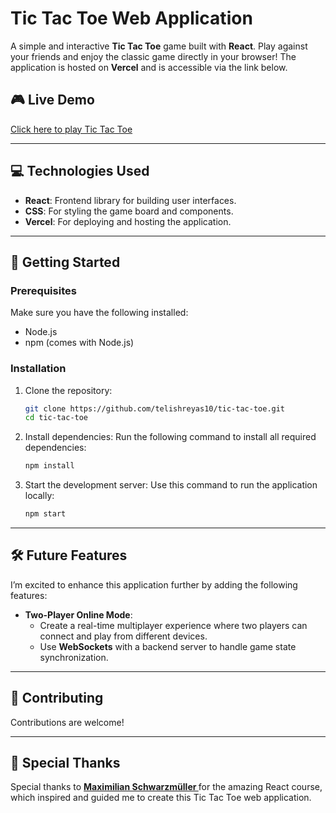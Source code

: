 # Tic Tac Toe Web Application

A simple and interactive **Tic Tac Toe** game built with **React**. Play against your friends and enjoy the classic game directly in your browser! The application is hosted on **Vercel** and is accessible via the link below.

## 🎮 Live Demo

[Click here to play Tic Tac Toe](https://telishreyas10-tic-tac-toe.vercel.app/)

---

## 💻 Technologies Used

- **React**: Frontend library for building user interfaces.
- **CSS**: For styling the game board and components.
- **Vercel**: For deploying and hosting the application.

---

## 🚀 Getting Started

### Prerequisites

Make sure you have the following installed:

- Node.js
- npm (comes with Node.js)

### Installation

1. Clone the repository:

   ```bash
   git clone https://github.com/telishreyas10/tic-tac-toe.git
   cd tic-tac-toe
   ```

2. Install dependencies:
   Run the following command to install all required dependencies:

   ```bash
   npm install
   ```

3. Start the development server:
   Use this command to run the application locally:
   ```bash
   npm start
   ```

---

## 🛠 Future Features

I’m excited to enhance this application further by adding the following features:

- **Two-Player Online Mode**:
  - Create a real-time multiplayer experience where two players can connect and play from different devices.
  - Use **WebSockets** with a backend server to handle game state synchronization.

---

## 🤝 Contributing

Contributions are welcome!

---

## 🙏 Special Thanks

Special thanks to **[Maximilian Schwarzmüller ](https://github.com/academind)** for the amazing React course, which inspired and guided me to create this Tic Tac Toe web application.
